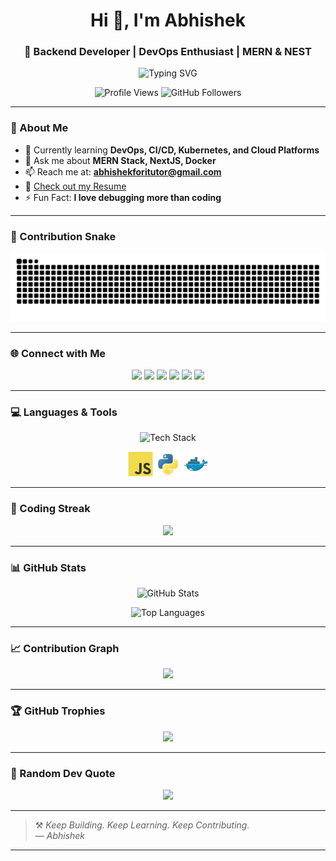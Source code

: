 <h1 align="center">Hi 👋, I'm Abhishek</h1>
<h3 align="center">🚀 Backend Developer | DevOps Enthusiast | MERN & NEST</h3>

<p align="center">
  <img src="https://readme-typing-svg.demolab.com?font=Fira+Code&duration=4000&pause=1000&center=true&vCenter=true&width=435&lines=Backend+Developer;MERN+Stack+Engineer;DevOps+Enthusiast;Always+learning+something+new!" alt="Typing SVG" />
</p>

<p align="center">
  <img src="https://komarev.com/ghpvc/?username=abhi9835004352&label=Profile+Views&color=0e75b6&style=flat" alt="Profile Views" />
  <img src="https://img.shields.io/github/followers/abhi9835004352?label=Follow&style=social" alt="GitHub Followers" />
</p>

---

### 🧠 About Me

- 🌱 Currently learning **DevOps, CI/CD, Kubernetes, and Cloud Platforms**
- 💬 Ask me about **MERN Stack, NextJS, Docker**
- 📫 Reach me at: **abhishekforitutor@gmail.com**
- 📄 [Check out my Resume](https://drive.google.com/file/d/1rnHBS2Ht02etz7cPaEZaZY6Lx1g9pb8M/view?usp=sharing)
- ⚡ Fun Fact: **I love debugging more than coding**

---
### 🐍 Contribution Snake

<p align="center">
  <img src="https://github.com/abhi9835004352/abhi9835004352/blob/output/snake.svg" alt="Snake animation" />
</p>

---

### 🌐 Connect with Me

<p align="center">
  <a href="https://twitter.com/abhishe46265421"><img src="https://img.shields.io/badge/Twitter-%231DA1F2.svg?style=for-the-badge&logo=Twitter&logoColor=white" /></a>
  <a href="https://linkedin.com/in/abhishek-kumar-6640b42b0"><img src="https://img.shields.io/badge/LinkedIn-%230077B5.svg?style=for-the-badge&logo=LinkedIn&logoColor=white" /></a>
  <a href="https://kaggle.com/abhi9835004352"><img src="https://img.shields.io/badge/Kaggle-20BEFF?style=for-the-badge&logo=kaggle&logoColor=white" /></a>
  <a href="https://instagram.com/abhi_7209333"><img src="https://img.shields.io/badge/Instagram-E4405F?style=for-the-badge&logo=instagram&logoColor=white" /></a>
  <a href="https://codeforces.com/profile/abhishekforitutor"><img src="https://img.shields.io/badge/Codeforces-1f8acb?style=for-the-badge&logo=codeforces&logoColor=white" /></a>
  <a href="https://leetcode.com/abhishekforitutor"><img src="https://img.shields.io/badge/LeetCode-FFA116?style=for-the-badge&logo=leetcode&logoColor=black" /></a>
</p>

---

### 💻 Languages & Tools

<div align="center" style="display: flex; flex-wrap: wrap; justify-content: center;">
  <img src="https://skillicons.dev/icons?i=nodejs,nestjs,mongodb,express,postgres,docker,kubernetes,aws,linux,git,redis,react,typescript,tailwind" alt="Tech Stack" />
</div>

<p align="center">
  <img src="https://raw.githubusercontent.com/devicons/devicon/master/icons/javascript/javascript-original.svg" width="40" height="40" style="transition: transform 0.2s;" onmouseover="this.style.transform='scale(1.3)'" onmouseout="this.style.transform='scale(1)'"/>
  <img src="https://raw.githubusercontent.com/devicons/devicon/master/icons/python/python-original.svg" width="40" height="40" style="transition: transform 0.2s;" onmouseover="this.style.transform='scale(1.3)'" onmouseout="this.style.transform='scale(1)'"/>
  <img src="https://raw.githubusercontent.com/devicons/devicon/master/icons/docker/docker-original.svg" width="40" height="40" style="transition: transform 0.2s;" onmouseover="this.style.transform='rotate(360deg)'" onmouseout="this.style.transform='rotate(0deg)'"/>
</p>

---

### 🧠 Coding Streak

<p align="center">
  <img src="https://github-readme-streak-stats.herokuapp.com/?user=abhi9835004352&theme=dark&hide_border=true" />
</p>

---

### 📊 GitHub Stats

<p align="center">
  <img src="https://github-readme-stats.vercel.app/api?username=abhi9835004352&show_icons=true&theme=radical" alt="GitHub Stats" />
</p>
<p align="center">
  <img src="https://github-readme-stats.vercel.app/api/top-langs/?username=abhi9835004352&layout=compact&theme=radical" alt="Top Languages" />
</p>

---

### 📈 Contribution Graph

<p align="center">
  <img src="https://github-readme-activity-graph.vercel.app/graph?username=abhi9835004352&theme=react-dark&area=true&hide_border=true" />
</p>

---

### 🏆 GitHub Trophies

<p align="center">
  <img src="https://github-profile-trophy.vercel.app/?username=abhi9835004352&theme=gruvbox&row=2&column=3" />
</p>

---

### 💬 Random Dev Quote

<p align="center">
  <img src="https://quotes-github-readme.vercel.app/api?type=horizontal&theme=tokyonight" />
</p>

---

> ⚒️ *Keep Building. Keep Learning. Keep Contributing.*  
> — *Abhishek*

---

